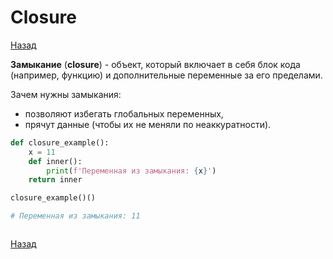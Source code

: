 # Closure

[Назад][back]

**Замыкание** (**closure**) - объект, который включает в себя блок кода (например, функцию) и дополнительные переменные
за его пределами.

Зачем нужны замыкания:

- позволяют избегать глобальных переменных,
- прячут данные (чтобы их не меняли по неаккуратности).

```python
def closure_example():
    x = 11
    def inner():
        print(f'Переменная из замыкания: {x}')
    return inner

closure_example()()

# Переменная из замыкания: 11
```

```python

```

[Назад][back]

[back]: <.> "Назад к оглавлению"